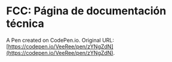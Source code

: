 # FCC: Página de documentación técnica

A Pen created on CodePen.io. Original URL: [https://codepen.io/VeeRee/pen/zYNgZdN](https://codepen.io/VeeRee/pen/zYNgZdN).


